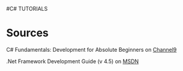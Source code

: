 #C# TUTORIALS

# Sources

C# Fundamentals: Development for Absolute Beginners on [Channel9](http://www.channel9.msdn.com/Series/C-Sharp-Fundamentals-Development-for-Absolute-Beginners)

.Net Framework Development Guide \(v 4.5\) on [MSDN](http://msdn.microsoft.com/en-us/library/hh156542\(v=vs.110\).aspx)
